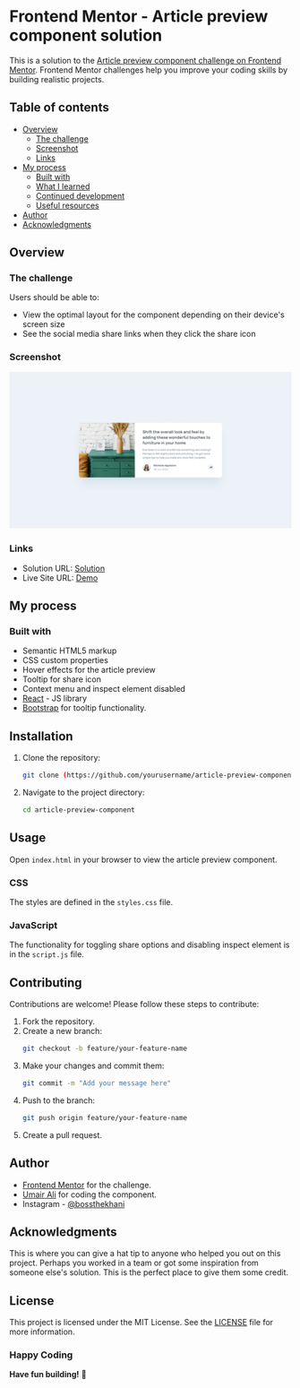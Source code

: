 # Frontend Mentor - Article preview component solution

This is a solution to the [Article preview component challenge on Frontend Mentor](https://www.frontendmentor.io/challenges/article-preview-component-dYBN_pYFT). Frontend Mentor challenges help you improve your coding skills by building realistic projects. 

## Table of contents

- [Overview](#overview)
  - [The challenge](#the-challenge)
  - [Screenshot](#screenshot)
  - [Links](#links)
- [My process](#my-process)
  - [Built with](#built-with)
  - [What I learned](#what-i-learned)
  - [Continued development](#continued-development)
  - [Useful resources](#useful-resources)
- [Author](#author)
- [Acknowledgments](#acknowledgments)


## Overview

### The challenge

Users should be able to:

- View the optimal layout for the component depending on their device's screen size
- See the social media share links when they click the share icon

### Screenshot

![](./design/desktop-design.jpg)

### Links

- Solution URL: [Solution](https://github.com/bossthekhani/artical_preview_component)
- Live Site URL: [Demo](https://your-live-site-url.com)

## My process

### Built with

- Semantic HTML5 markup
- CSS custom properties
- Hover effects for the article preview
- Tooltip for share icon
- Context menu and inspect element disabled
- [React](https://nodejs.org/en) - JS library
- [Bootstrap](https://getbootstrap.com/) for tooltip functionality.

## Installation
1. Clone the repository:
    ```bash
    git clone (https://github.com/yourusername/article-preview-component.git)
    ```
2. Navigate to the project directory:
    ```bash
    cd article-preview-component
    ```

## Usage
Open `index.html` in your browser to view the article preview component.

### CSS
The styles are defined in the `styles.css` file.

### JavaScript
The functionality for toggling share options and disabling inspect element is in the `script.js` file.

## Contributing
Contributions are welcome! Please follow these steps to contribute:

1. Fork the repository.
2. Create a new branch:
    ```bash
    git checkout -b feature/your-feature-name
    ```
3. Make your changes and commit them:
    ```bash
    git commit -m "Add your message here"
    ```
4. Push to the branch:
    ```bash
    git push origin feature/your-feature-name
    ```
5. Create a pull request.


## Author

- [Frontend Mentor](https://www.frontendmentor.io) for the challenge.
- [Umair Ali](https://www.frontendmentor.io/profile/bossthekhani) for coding the component.
- Instagram - [@bossthekhani](https://www.instagram.com/bossthekhani)


## Acknowledgments

This is where you can give a hat tip to anyone who helped you out on this project. Perhaps you worked in a team or got some inspiration from someone else's solution. This is the perfect place to give them some credit.

## License
This project is licensed under the MIT License. See the [LICENSE](LICENSE) file for more information.

### Happy Coding
**Have fun building!** 🚀